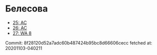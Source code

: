 # Белесова
- [25: AC](25.md)
- [26: AC](26.md)
- [27: WA 8](27.md)

Commit: 8f28120d52a7adc60b487424b95bc8d66606cecc
 fetched at: 20201103-040211
